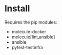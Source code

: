# Install

Requires the pip modules:
- molecule-docker
- molecule[lint,ansible]
- ansible
- pytest-testinfra
